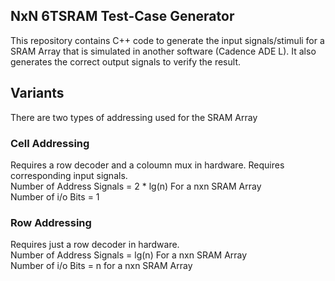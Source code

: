## NxN 6TSRAM Test-Case Generator
This repository contains C++ code to generate the input signals/stimuli for a SRAM Array that is simulated in another software (Cadence ADE L). It also generates the correct output signals to verify the result.

## Variants
There are two types of addressing used for the SRAM Array
### Cell Addressing
Requires a row decoder and a coloumn mux in hardware. Requires corresponding input signals.<br>
Number of Address Signals = 2 * lg(n) For a nxn SRAM Array<br>
Number of i/o Bits = 1
### Row Addressing
Requires just a row decoder in hardware.<br>
Number of Address Signals = lg(n) For a nxn SRAM Array<br>
Number of i/o Bits = n for a nxn SRAM Array
